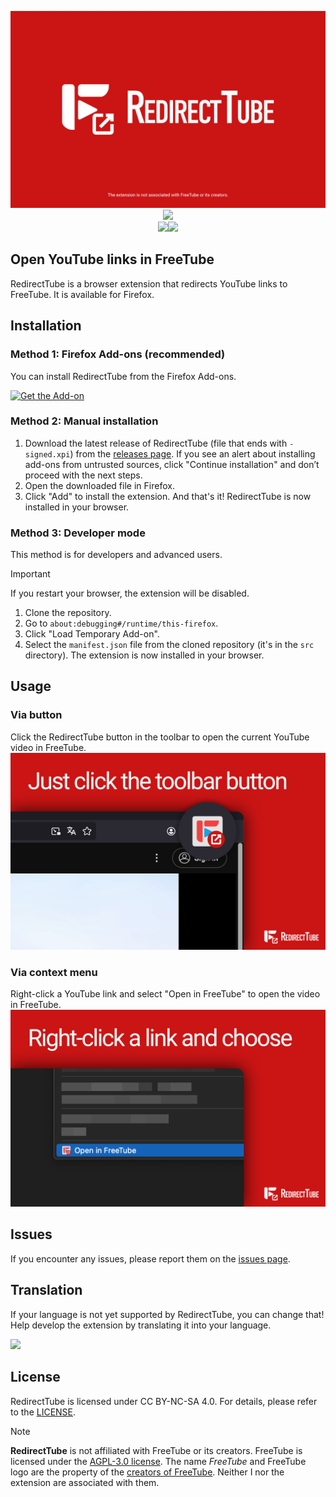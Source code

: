 <p align="center">
   <img src="/assets/banner.png" title="RedirectTube">
   <a href="https://addons.mozilla.org/pl/firefox/addon/redirecttube/"><img src="https://img.shields.io/amo/rating/redirecttube%40stankiewiczm.eu?style=for-the-badge&logo=firefox&logoColor=white&label=Mozilla%20Add-ons%20Rating"></a>
   <br>
   <img src="https://app.codacy.com/project/badge/Grade/5fbd04d2b238474ca9c21fc62de6ecda"><a href="https://translate.codeberg.org/engage/redirecttube/"><img src="https://translate.codeberg.org/widget/redirecttube/ui/svg-badge.svg"></a>
</a>
</p>

## Open YouTube links in FreeTube

RedirectTube is a browser extension that redirects YouTube links to FreeTube. It is available for Firefox.

## Installation

### Method 1: Firefox Add-ons (recommended)

You can install RedirectTube from the Firefox Add-ons.

[![Get the Add-on](https://extensionworkshop.com/assets/img/documentation/publish/get-the-addon-178x60px.dad84b42.png)](https://addons.mozilla.org/pl/firefox/addon/redirecttube/)

### Method 2: Manual installation

1. Download the latest release of RedirectTube (file that ends with `-signed.xpi`) from the [releases page](https://github.com/MStankiewiczOfficial/RedirectTube/releases/). If you see an alert about installing add-ons from untrusted sources, click "Continue installation" and don’t proceed with the next steps.
2. Open the downloaded file in Firefox.
3. Click "Add" to install the extension.
   And that's it! RedirectTube is now installed in your browser.

### Method 3: Developer mode

This method is for developers and advanced users.

> [!IMPORTANT]
> If you restart your browser, the extension will be disabled.

1. Clone the repository.
2. Go to `about:debugging#/runtime/this-firefox`.
3. Click "Load Temporary Add-on".
4. Select the `manifest.json` file from the cloned repository (it's in the `src` directory).
   The extension is now installed in your browser.

## Usage

### Via button

Click the RedirectTube button in the toolbar to open the current YouTube video in FreeTube.
![](/assets/toolbar.png)

### Via context menu

Right-click a YouTube link and select "Open in FreeTube" to open the video in FreeTube.
![](/assets/context-menu.png)

## Issues

If you encounter any issues, please report them on the [issues page](https://github.com/MStankiewiczOfficial/RedirectTube/issues/).

## Translation

If your language is not yet supported by RedirectTube, you can change that! Help develop the extension by translating it into your language.

[![](https://translate.codeberg.org/widget/redirecttube/ui/open-graph.png)](https://translate.codeberg.org/engage/redirecttube/)

## License

RedirectTube is licensed under CC BY-NC-SA 4.0. For details, please refer to the [LICENSE](LICENSE.md).

> [!NOTE]
> **RedirectTube** is not affiliated with FreeTube or its creators. FreeTube is licensed under the [AGPL-3.0 license](https://github.com/FreeTubeApp/FreeTube/blob/master/LICENSE). The name *FreeTube* and FreeTube logo are the property of the [creators of FreeTube](https://docs.freetubeapp.io/credits/). Neither I nor the extension are associated with them.
